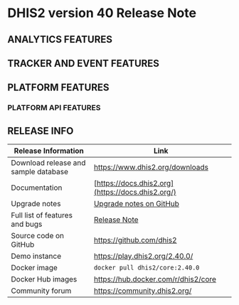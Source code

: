 # DHIS2 version 40 Release Note


## ANALYTICS FEATURES


## TRACKER AND EVENT FEATURES


## PLATFORM FEATURES


### PLATFORM API FEATURES


## RELEASE INFO

|Release Information|Link|
| --- | --- |
|Download release and sample database|https://www.dhis2.org/downloads|
|Documentation|[https://docs.dhis2.org](https://docs.dhis2.org/)|
|Upgrade notes|[Upgrade notes on GitHub](https://github.com/dhis2/dhis2-releases/blob/master/releases/2.40/README.md)|
|Full list of features and bugs|[Release Note](https://github.com/dhis2/dhis2-releases/blob/master/releases/2.40/ReleaseNote-2.40.0.md)|
|Source code on GitHub|https://github.com/dhis2|
|Demo instance|https://play.dhis2.org/2.40.0/|
|Docker image|`docker pull dhis2/core:2.40.0`|
|Docker Hub images|https://hub.docker.com/r/dhis2/core|
|Community forum|https://community.dhis2.org/|

